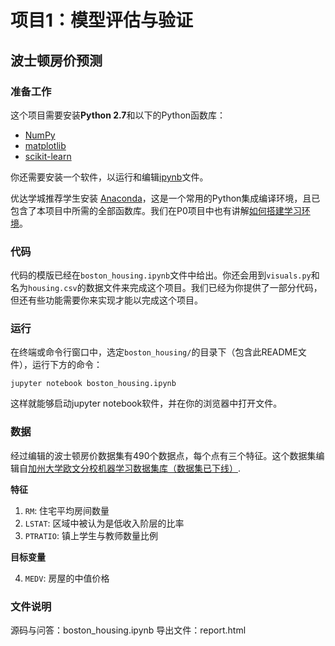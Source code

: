 # 项目1：模型评估与验证
## 波士顿房价预测

### 准备工作

这个项目需要安装**Python 2.7**和以下的Python函数库：

- [NumPy](http://www.numpy.org/)
- [matplotlib](http://matplotlib.org/)
- [scikit-learn](http://scikit-learn.org/stable/)

你还需要安装一个软件，以运行和编辑[ipynb](http://jupyter.org/)文件。

优达学城推荐学生安装 [Anaconda](https://www.continuum.io/downloads)，这是一个常用的Python集成编译环境，且已包含了本项目中所需的全部函数库。我们在P0项目中也有讲解[如何搭建学习环境](https://github.com/nd009/titanic_survival_exploration/blob/master/README.md)。

### 代码

代码的模版已经在`boston_housing.ipynb`文件中给出。你还会用到`visuals.py`和名为`housing.csv`的数据文件来完成这个项目。我们已经为你提供了一部分代码，但还有些功能需要你来实现才能以完成这个项目。

### 运行

在终端或命令行窗口中，选定`boston_housing/`的目录下（包含此README文件），运行下方的命令：

```jupyter notebook boston_housing.ipynb```

这样就能够启动jupyter notebook软件，并在你的浏览器中打开文件。

### 数据

经过编辑的波士顿房价数据集有490个数据点，每个点有三个特征。这个数据集编辑自[加州大学欧文分校机器学习数据集库（数据集已下线）](https://archive.ics.uci.edu/ml/datasets.html).

**特征**

1. `RM`: 住宅平均房间数量
2. `LSTAT`: 区域中被认为是低收入阶层的比率
3. `PTRATIO`: 镇上学生与教师数量比例

**目标变量**

4. `MEDV`: 房屋的中值价格

### 文件说明
源码与问答：boston_housing.ipynb
导出文件：report.html

